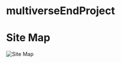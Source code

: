 # multiverseEndProject

# Site Map
![Site Map](https://github.com/SkyDanBinVan/multiverseEndProject/blob/main/diagrams/siteMaps.svg?raw=true)